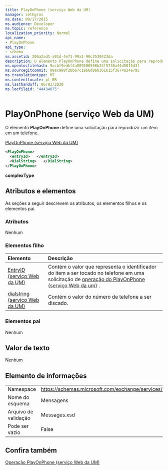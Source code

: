```yaml
---
title: PlayOnPhone (serviço Web da UM)
manager: sethgros
ms.date: 09/17/2015
ms.audience: Developer
ms.topic: reference
localization_priority: Normal
api_name:
- PlayOnPhone
api_type:
- schema
ms.assetid: 206a2ad1-a01d-4e71-99a1-90c2530423da
description: O elemento PlayOnPhone define uma solicitação para reproduzir um item em um telefone.
ms.openlocfilehash: 9acbf9edbf4a889506558b24f5736a44d5015d3f
ms.sourcegitcommit: 88ec988f2bb67c1866d06b361615f3674a24e795
ms.translationtype: MT
ms.contentlocale: pt-BR
ms.lasthandoff: 06/03/2020
ms.locfileid: "44434075"
---
```

# <a name="playonphone-um-web-service"></a>PlayOnPhone (serviço Web da UM)

O elemento **PlayOnPhone** define uma solicitação para reproduzir um item em um telefone. 
  
[PlayOnPhone (serviço Web da UM)](playonphone-um-web-service.md)
  
```xml
<PlayOnPhone>
  <entryId>   </entryId>
  <DialString>   </DialString>
</PlayOnPhone>
```

 **complexType**
## <a name="attributes-and-elements"></a>Atributos e elementos

As seções a seguir descrevem os atributos, os elementos filhos e os elementos pai.
  
### <a name="attributes"></a>Atributos

Nenhum
  
### <a name="child-elements"></a>Elementos filho

|**Elemento**|**Descrição**|
|:-----|:-----|
|[EntryID (serviço Web da UM)](entryid-um-web-service.md) <br/> |Contém o valor que representa o identificador do item a ser tocado no telefone em uma solicitação de [operação do PlayOnPhone (serviço Web da um)](playonphone-operation-um-web-service.md) .  <br/> |
|[dialstring (serviço Web da UM)](dialstring-um-web-service.md) <br/> |Contém o valor do número de telefone a ser discado.  <br/> |
   
### <a name="parent-elements"></a>Elementos pai

Nenhum
  
## <a name="text-value"></a>Valor de texto

Nenhum
  
## <a name="element-information"></a>Elemento de informações

|||
|:-----|:-----|
|Namespace  <br/> |https://schemas.microsoft.com/exchange/services/2006/messages  <br/> |
|Nome do esquema  <br/> |Mensagens  <br/> |
|Arquivo de validação  <br/> |Messages.xsd  <br/> |
|Pode ser vazio  <br/> |False  <br/> |
   
## <a name="see-also"></a>Confira também



[Operação PlayOnPhone (serviço Web da UM)](playonphone-operation-um-web-service.md)

